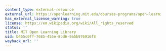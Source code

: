 ```yaml
---
content_type: external-resource
external_url: https://openlearning.mit.edu/courses-programs/open-learning-library
has_external_license_warning: true
license: https://en.wikipedia.org/wiki/All_rights_reserved
status: ''
title: MIT Open Learning Library
uid: b455c0ff-7685-456e-8bd6-9a5b976916f8
wayback_url: ''
---
```


